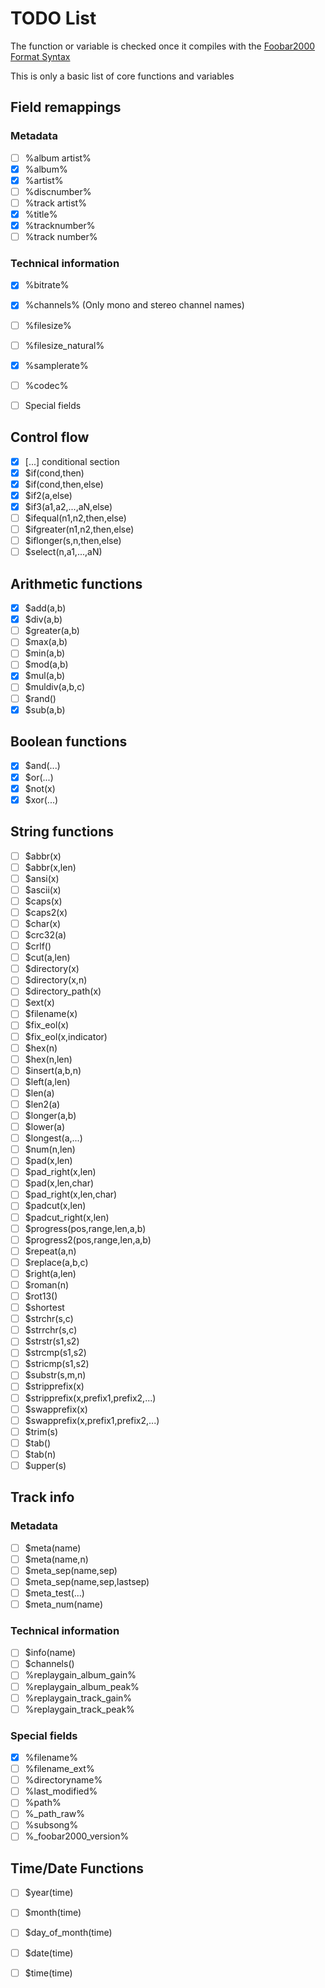 # TODO List

The function or variable is checked once it compiles with the [Foobar2000 Format
Syntax](http://wiki.hydrogenaud.io/index.php?title=Foobar2000:Title_Formatting_Reference)

This is only a basic list of core functions and variables

## Field remappings

### Metadata

- [ ] %album artist%
- [x] %album%
- [x] %artist%
- [ ] %discnumber%
- [ ] %track artist%
- [x] %title%
- [x] %tracknumber%
- [ ] %track number%

### Technical information

- [x] %bitrate%
- [x] %channels% (Only mono and stereo channel names)
- [ ] %filesize%
- [ ] %filesize_natural%
- [x] %samplerate%
- [ ] %codec%

- [ ] Special fields

## Control flow

- [x] [...] conditional section
- [x] $if(cond,then)
- [x] $if(cond,then,else)
- [x] $if2(a,else)
- [x] $if3(a1,a2,...,aN,else)
- [ ] $ifequal(n1,n2,then,else)
- [ ] $ifgreater(n1,n2,then,else)
- [ ] $iflonger(s,n,then,else)
- [ ] $select(n,a1,...,aN)

## Arithmetic functions

- [x] $add(a,b)
- [x] $div(a,b)
- [ ] $greater(a,b)
- [ ] $max(a,b)
- [ ] $min(a,b)
- [ ] $mod(a,b)
- [x] $mul(a,b)
- [ ] $muldiv(a,b,c)
- [ ] $rand()
- [x] $sub(a,b)

## Boolean functions

- [x] $and(...)
- [x] $or(...)
- [x] $not(x)
- [x] $xor(...)

## String functions

- [ ]  $abbr(x)
- [ ]  $abbr(x,len)
- [ ]  $ansi(x)
- [ ]  $ascii(x)
- [ ]  $caps(x)
- [ ]  $caps2(x)
- [ ]  $char(x)
- [ ]  $crc32(a)
- [ ]  $crlf()
- [ ]  $cut(a,len)
- [ ]  $directory(x)
- [ ]  $directory(x,n)
- [ ]  $directory_path(x)
- [ ]  $ext(x)
- [ ]  $filename(x)
- [ ]  $fix_eol(x)
- [ ]  $fix_eol(x,indicator)
- [ ]  $hex(n)
- [ ]  $hex(n,len)
- [ ]  $insert(a,b,n)
- [ ]  $left(a,len)
- [ ]  $len(a)
- [ ]  $len2(a)
- [ ]  $longer(a,b)
- [ ]  $lower(a)
- [ ]  $longest(a,...)
- [ ]  $num(n,len)
- [ ]  $pad(x,len)
- [ ]  $pad_right(x,len)
- [ ]  $pad(x,len,char)
- [ ]  $pad_right(x,len,char)
- [ ]  $padcut(x,len)
- [ ]  $padcut_right(x,len)
- [ ]  $progress(pos,range,len,a,b)
- [ ]  $progress2(pos,range,len,a,b)
- [ ]  $repeat(a,n)
- [ ]  $replace(a,b,c)
- [ ]  $right(a,len)
- [ ]  $roman(n)
- [ ]  $rot13()
- [ ]  $shortest
- [ ]  $strchr(s,c)
- [ ]  $strrchr(s,c)
- [ ]  $strstr(s1,s2)
- [ ]  $strcmp(s1,s2)
- [ ]  $stricmp(s1,s2)
- [ ]  $substr(s,m,n)
- [ ]  $stripprefix(x)
- [ ]  $stripprefix(x,prefix1,prefix2,...)
- [ ]  $swapprefix(x)
- [ ]  $swapprefix(x,prefix1,prefix2,...)
- [ ]  $trim(s)
- [ ]  $tab()
- [ ]  $tab(n)
- [ ]  $upper(s)

## Track info

###  Metadata
- [ ]  $meta(name)
- [ ]  $meta(name,n)
- [ ]  $meta_sep(name,sep)
- [ ]  $meta_sep(name,sep,lastsep)
- [ ]  $meta_test(...)
- [ ]  $meta_num(name)

###  Technical information
- [ ]  $info(name)
- [ ]  $channels()
- [ ]  %replaygain_album_gain%
- [ ]  %replaygain_album_peak%
- [ ]  %replaygain_track_gain%
- [ ]  %replaygain_track_peak%

###  Special fields

- [x]  %filename%
- [ ]  %filename_ext%
- [ ]  %directoryname%
- [ ]  %last_modified%
- [ ]  %path%
- [ ]  %_path_raw%
- [ ]  %subsong%
- [ ]  %_foobar2000_version%

## Time/Date Functions

- [ ] $year(time)
- [ ] $month(time)
- [ ] $day_of_month(time)
- [ ] $date(time)
- [ ] $time(time)

